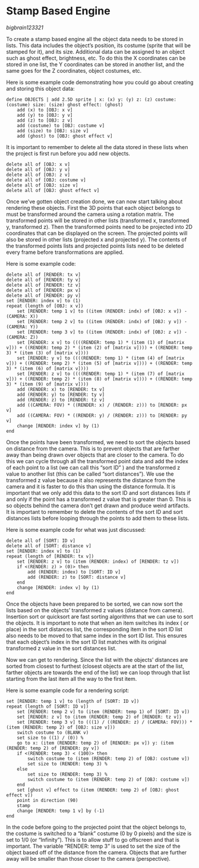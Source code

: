# Stamp Based Engine
*bigbrain123321*  

To create a stamp based engine all the object data needs to be stored in lists. This data includes the object’s position, its costume (sprite that will be stamped for it), and its size. Additional data can be assigned to an object such as ghost effect, brightness, etc.  To do this the X coordinates can be stored in one list, the Y coordinates can be stored in another list, and the same goes for the Z coordinates, object costumes, etc.

Here is some example code demonstrating how you could go about creating and storing this object data:

```blocks
define OBJECTS | add 2.5D sprite | x: (x) y: (y) z: (z) costume: (costume) size: (size) ghost effect: (ghost)
    add (x) to [OBJ: x v]
    add (y) to [OBJ: y v]
    add (z) to [OBJ: z v]
    add (costume) to [OBJ: costume v]
    add (size) to [OBJ: size v]
    add (ghost) to [OBJ: ghost effect v]
```

It is important to remember to delete all the data stored in these lists when the project is first run before you add new objects.

```blocks
delete all of [OBJ: x v]
delete all of [OBJ: y v]
delete all of [OBJ: z v]
delete all of [OBJ: costume v]
delete all of [OBJ: size v]
delete all of [OBJ: ghost effect v]
```

Once we’ve gotten object creation done, we can now start talking about rendering these objects. First the 3D points that each object belongs to must be transformed around the camera using a rotation matrix. The transformed points will be stored in other lists (transformed x, transformed y, transformed z). Then the transformed points need to be projected into 2D coordinates that can be displayed on the screen. The projected points will also be stored in other lists (projected x and projected y). The contents of the transformed points lists and projected points lists need to be deleted every frame before transformations are applied.

Here is some example code:  

```blocks
delete all of [RENDER: tx v]
delete all of [RENDER: ty v]
delete all of [RENDER: tz v]
delete all of [RENDER: px v]
delete all of [RENDER: py v]
set [RENDER: index v] to (1)
repeat (length of [OBJ: x v])
    set [RENDER: temp 1 v] to ((item (RENDER: indx) of [OBJ: x v]) - (CAMERA: X))
    set [RENDER: temp 2 v] to ((item (RENDER: indx) of [OBJ: y v]) - (CAMERA: Y))
    set [RENDER: temp 3 v] to ((item (RENDER: indx) of [OBJ: z v]) - (CAMERA: Z))
    set [RENDER: x v] to ((((RENDER: temp 1) * (item (1) of [matrix v])) + ((RENDER: temp 2) * (item (2) of [matrix v]))) + ((RENDER: temp 3) * (item (3) of [matrix v])))
    set [RENDER: y v] to ((((RENDER: temp 1) * (item (4) of [matrix v])) + ((RENDER: temp 2) * (item (5) of [matrix v]))) + ((RENDER: temp 3) * (item (6) of [matrix v])))
    set [RENDER: z v] to ((((RENDER: temp 1) * (item (7) of [matrix v])) + ((RENDER: temp 2) * (item (8) of [matrix v]))) + ((RENDER: temp 3) * (item (9) of [matrix v])))
    add (RENDER: x) to [RENDER: tx v]
    add (RENDER: y) to [RENDER: ty v]
    add (RENDER: z) to [RENDER: tz v]
    add ((CAMERA: FOV) * ((RENDER: x) / (RENDER: z))) to [RENDER: px v]
    add ((CAMERA: FOV) * ((RENDER: y) / (RENDER: z))) to [RENDER: py v]
    change [RENDER: index v] by (1)
end
```

Once the points have been transformed, we need to sort the objects based on distance from the camera. This is to prevent objects that are farther away than being drawn over objects that are closer to the camera. To do this we can cycle through all the transformed point data and add the index of each point to a list (we can call this “sort ID” ) and the transformed z value to another list (this can be called “sort distances”). We use the transformed z value because it also represents the distance from the camera and it is faster to do this than using the distance formula. It is important that we only add this data to the sort ID and sort distances lists if and only if the point has a transformed z value that is greater than 0\. This is so objects behind the camera don’t get drawn and produce weird artifacts. It is important to remember to delete the contents of the sort ID and sort distances lists before looping through the points to add them to these lists.

Here is some example code for what was just discussed:

```blocks
delete all of [SORT: ID v]
delete all of [SORT: distance v]
set [RENDER: index v] to (1)
repeat (length of [RENDER: tx v])
    set [RENDER: z v] to (item (RENDER: index) of [RENDER: tz v])
    if <(RENDER: z) > (0)> then
        add (RENDER: index) to [SORT: ID v]
        add (RENDER: z) to [SORT: distance v]
    end
    change [RENDER: index v] by (1)
end
```

Once the objects have been prepared to be sorted, we can now sort the lists based on the objects’ transformed z values (distance from camera). Insertion sort or quicksort are fast sorting algorithms that we can use to sort the objects. It is important to note that when an item switches its index ( or place)  in the sort distances list, the corresponding item in the sort ID list also needs to be moved to that same index in the sort ID list. This ensures that each object’s index in the sort ID list matches with its original transformed z value in the sort distances list.

Now we can get to rendering. Since the list with the objects’ distances are sorted from closest to furthest (closest objects are at the start of the list, farther objects are towards the end of the list) we can loop through that list starting from the last item all the way to the first item. 

Here is some example code for a rendering script:  

```blocks
set [RENDER: temp 1 v] to (length of [SORT: ID v])
repeat (length of [SORT: ID v])
    set [RENDER: temp 2 v] to (item (RENDER: temp 1) of [SORT: ID v])
    set [RENDER: z v] to (item (RENDER: temp 2) of [RENDER: tz v])
    set [RENDER: temp 3 v] to (((1) / ((RENDER: z) / (CAMERA: FOV))) * (item (RENDER: temp 2) of [OBJ: size v]))
    switch costume to (BLANK v)
    set size to ((1) / (0)) %
    go to x: (item (RENDER: temp 2) of [RENDER: px v]) y: (item (RENDER: temp 2) of [RENDER: py v])
    if <(RENDER: temp 3) < (100)> then
        switch costume to (item (RENDER: temp 2) of [OBJ: costume v])
        set size to (RENDER: temp 3) %
    else
        set size to (RENDER: temp 3) %
        switch costume to (item (RENDER: temp 2) of [OBJ: costume v])
    end
    set [ghost v] effect to (item (RENDER: temp 2) of [OBJ: ghost effect v])
    point in direction (90)
    stamp
    change [RENDER: temp 1 v] by (-1)
end
```

In the code before going to the projected point that the object belongs to, the costume is switched to a “blank” costume (0 by 0 pixels) and the size is set to 1/0 (or “Infinity”). This is to allow stuff to go offscreen and that is important. The variable “RENDER: temp 3” is used to set the size of the object based off of the distance from the camera. Objects that are further away will be smaller than those closer to the camera (perspective). 

## 
